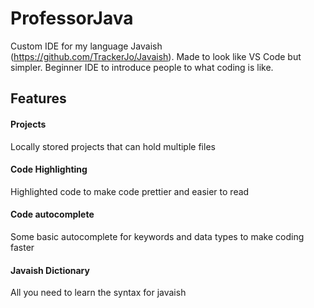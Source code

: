# ProfessorJava
Custom IDE for my language Javaish (https://github.com/TrackerJo/Javaish). Made to look like VS Code but simpler. Beginner IDE to introduce people to what coding is like.
## Features

#### Projects
Locally stored projects that can hold multiple files

#### Code Highlighting
Highlighted code to make code prettier and easier to read

#### Code autocomplete
Some basic autocomplete for keywords and data types to make coding faster

#### Javaish Dictionary
All you need to learn the syntax for javaish
